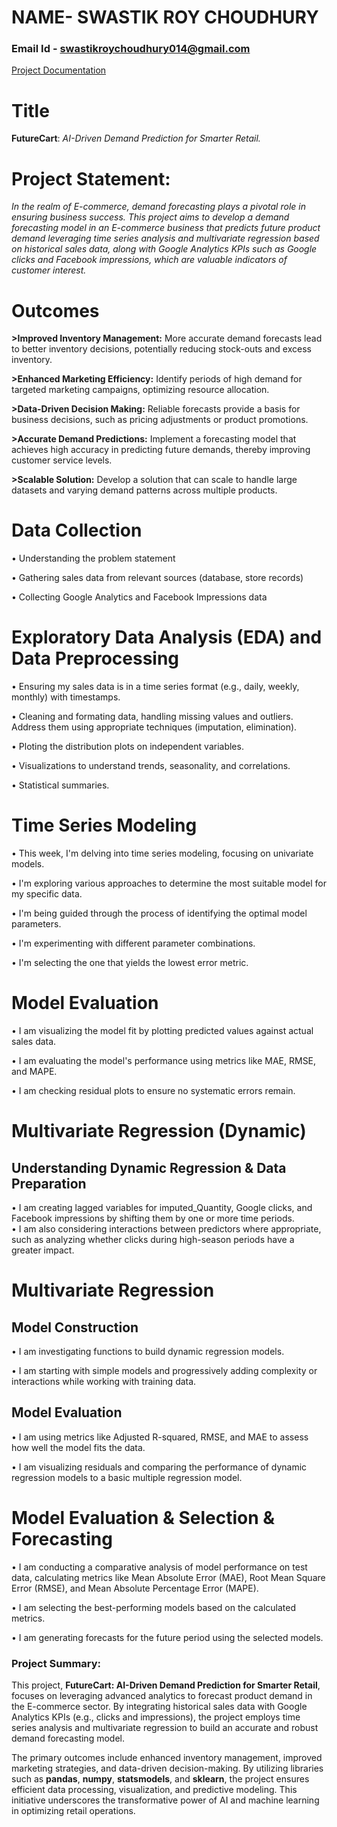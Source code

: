 # **NAME**- SWASTIK ROY CHOUDHURY

### **Email Id** - swastikroychoudhury014@gmail.com

[Project Documentation](https://drive.google.com/file/d/1gx50Hb4h7ZcD1gINm6IymLwLnYH8XbFS/view?usp=sharing)


# **Title**
**FutureCart**: *AI-Driven Demand Prediction for Smarter Retail.*

# **Project Statement:**
*In the realm of E-commerce, demand forecasting plays a pivotal role in ensuring business success. This project aims to develop a demand forecasting model in an E-commerce business that predicts future product demand leveraging time series analysis and multivariate regression based on historical sales data, along with Google Analytics KPIs such as Google clicks and Facebook impressions, which are valuable indicators of customer interest.*

# **Outcomes**

**>Improved Inventory Management:** More accurate demand forecasts lead to better inventory decisions, potentially reducing stock-outs and excess inventory.

**>Enhanced Marketing Efficiency:** Identify periods of high demand for targeted marketing campaigns, optimizing resource allocation.

**>Data-Driven Decision Making:** Reliable forecasts provide a basis for business decisions, such as pricing adjustments or product promotions.

**>Accurate Demand Predictions:** Implement a forecasting model that achieves high accuracy in predicting future demands, thereby improving customer service levels.

**>Scalable Solution:** Develop a solution that can scale to handle large datasets and varying demand patterns across multiple products.

# Data Collection
• Understanding the problem statement 

• Gathering sales data from relevant sources (database, store records) 

• Collecting Google Analytics and Facebook Impressions data


# Exploratory Data Analysis (EDA) and Data Preprocessing

• Ensuring my sales data is in a time series format (e.g., daily, weekly, monthly) with timestamps.

• Cleaning and formating data, handling missing values and outliers. Address them using appropriate techniques (imputation, elimination).

• Ploting the distribution plots on independent variables.

• Visualizations to understand trends, seasonality, and correlations.

• Statistical summaries.


# Time Series Modeling

• This week, I'm delving into time series modeling, focusing on univariate models.

• I'm exploring various approaches to determine the most suitable model for my specific data.

• I'm being guided through the process of identifying the optimal model parameters.

• I'm experimenting with different parameter combinations.

• I'm selecting the one that yields the lowest error metric.


# Model Evaluation

• I am visualizing the model fit by plotting predicted values against actual sales data.

• I am evaluating the model's performance using metrics like MAE, RMSE, and MAPE.

• I am checking residual plots to ensure no systematic errors remain.


# Multivariate Regression (Dynamic) 
## **Understanding Dynamic Regression & Data Preparation**  
• I am creating lagged variables for imputed_Quantity, Google clicks, and Facebook impressions by shifting them by one or more time periods.  
• I am also considering interactions between predictors where appropriate, such as analyzing whether clicks during high-season periods have a greater impact.  

# Multivariate Regression  
## **Model Construction**  

• I am investigating functions to build dynamic regression models.  

• I am starting with simple models and progressively adding complexity or interactions while working with training data.  

## **Model Evaluation**  

• I am using metrics like Adjusted R-squared, RMSE, and MAE to assess how well the model fits the data.  

• I am visualizing residuals and comparing the performance of dynamic regression models to a basic multiple regression model.  


# Model Evaluation & Selection & Forecasting

• I am conducting a comparative analysis of model performance on test data, calculating metrics like Mean Absolute Error (MAE), Root Mean Square Error (RMSE), and Mean Absolute Percentage Error (MAPE).

• I am selecting the best-performing models based on the calculated metrics.

• I am generating forecasts for the future period using the selected models.


### Project Summary:  
This project, **FutureCart: AI-Driven Demand Prediction for Smarter Retail**, focuses on leveraging advanced analytics to forecast product demand in the E-commerce sector. By integrating historical sales data with Google Analytics KPIs (e.g., clicks and impressions), the project employs time series analysis and multivariate regression to build an accurate and robust demand forecasting model.

The primary outcomes include enhanced inventory management, improved marketing strategies, and data-driven decision-making. By utilizing libraries such as **pandas**, **numpy**, **statsmodels**, and **sklearn**, the project ensures efficient data processing, visualization, and predictive modeling. This initiative underscores the transformative power of AI and machine learning in optimizing retail operations.








